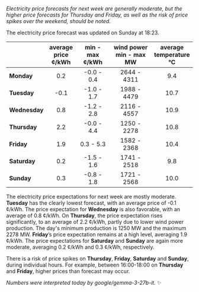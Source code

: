 *Electricity price forecasts for next week are generally moderate, but the higher price forecasts for Thursday and Friday, as well as the risk of price spikes over the weekend, should be noted.*

The electricity price forecast was updated on Sunday at 18:23.

| <pv>  | average<br>price<br>¢/kWh | min - max<br>¢/kWh | wind power<br>min - max<br>MW | average<br>temperature<br>°C |
|:-------------|:----------------:|:----------------:|:-------------:|:-------------:|
| **Monday** | 0.2 | -0.0 - 0.4 | 2644 - 4311 | 9.4 |
| **Tuesday** | -0.1 | -1.0 - 1.7 | 1988 - 4479 | 10.7 |
| **Wednesday** | 0.8 | -1.2 - 2.8 | 2116 - 4557 | 10.9 |
| **Thursday** | 2.2 | -0.0 - 4.4 | 1250 - 2278 | 10.8 |
| **Friday** | 1.9 | 0.3 - 5.3 | 1582 - 2368 | 10.4 |
| **Saturday** | 0.2 | -1.5 - 1.6 | 1741 - 2518 | 9.8 |
| **Sunday** | 0.3 | -0.8 - 1.8 | 1721 - 2568 | 10.0 |

The electricity price expectations for next week are mostly moderate. **Tuesday** has the clearly lowest forecast, with an average price of -0.1 ¢/kWh. The price expectation for **Wednesday** is also favorable, with an average of 0.8 ¢/kWh. On **Thursday**, the price expectation rises significantly, to an average of 2.2 ¢/kWh, partly due to lower wind power production. The day's minimum production is 1250 MW and the maximum 2278 MW. **Friday**’s price expectation remains at a high level, averaging 1.9 ¢/kWh. The price expectations for **Saturday** and **Sunday** are again more moderate, averaging 0.2 ¢/kWh and 0.3 ¢/kWh, respectively.

There is a risk of price spikes on **Thursday**, **Friday**, **Saturday** and **Sunday**, during individual hours. For example, between 16:00-18:00 on **Thursday** and **Friday**, higher prices than forecast may occur.

*Numbers were interpreted today by google/gemma-3-27b-it.* ✨
